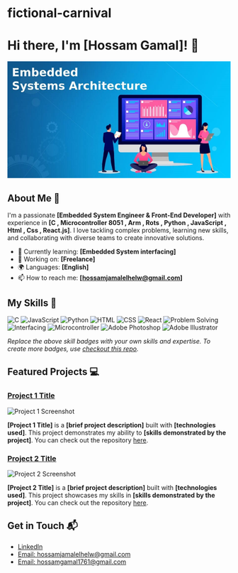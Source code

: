 # fictional-carnival
# Hi there, I'm [Hossam Gamal]! 👋

<div align="center">
  <img src="Embedded-Systems-Architecture-1.jpg" alt="Banner Image">
</div>

## About Me 🚀

I'm a passionate **[Embedded System Engineer & Front-End Developer]** with experience in **[C , Microcontroller 8051 , Arm , Rots , Python , JavaScript , Html , Css , React.js]**. I love tackling complex problems, learning new skills, and collaborating with diverse teams to create innovative solutions.

- 🌱 Currently learning: **[Embedded System interfacing]**
- 🔭 Working on: **[Freelance]**
- 🌍 Languages: **[English]**
- 📫 How to reach me: **[hossamjamalelhelw@gmail.com]**

## My Skills 🧠
![C](https://img.shields.io/badge/-C-007ACC?style=flat-square&logo=c&logoColor=white)
![JavaScript](https://img.shields.io/badge/-JavaScript-F7DF1E?style=flat-square&logo=javascript&logoColor=black)
![Python](https://img.shields.io/badge/-Python-3776AB?style=flat-square&logo=python&logoColor=white)
![HTML](https://img.shields.io/badge/-HTML-E34F26?style=flat-square&logo=html5&logoColor=white)
![CSS](https://img.shields.io/badge/-CSS-1572B6?style=flat-square&logo=css3&logoColor=white)
![React](https://img.shields.io/badge/-React-61DAFB?style=flat-square&logo=react&logoColor=black)
![Problem Solving](https://img.shields.io/badge/-Problem%20Solving-007ACC?style=flat-square&logoColor=white)
![Interfacing](https://img.shields.io/badge/-Interfacing-007ACC?style=flat-square&logoColor=white)
![Microcontroller](https://img.shields.io/badge/-Microcontroller-007ACC?style=flat-square&logoColor=white)
![Adobe Photoshop](https://img.shields.io/badge/-Adobe%20Photoshop-001D26?style=flat-square&logo=adobe-photoshop&logoColor=31A8FF)
![Adobe Illustrator](https://img.shields.io/badge/-Adobe%20Illustrator-FF9A00?style=flat-square&logo=adobe-illustrator&logoColor=1F7AEB)

*Replace the above skill badges with your own skills and expertise. To create more badges, use [checkout this repo](https://github.com/alexandresanlim/Badges4-README.md-Profile).*

## Featured Projects 💻

### [Project 1 Title](project_1_link)

![Project 1 Screenshot](project_1_screenshot_url)

**[Project 1 Title]** is a **[brief project description]** built with **[technologies used]**. This project demonstrates my ability to **[skills demonstrated by the project]**. You can check out the repository [here](project_1_repository_link).

### [Project 2 Title](project_2_link)

![Project 2 Screenshot](project_2_screenshot_url)

**[Project 2 Title]** is a **[brief project description]** built with **[technologies used]**. This project showcases my skills in **[skills demonstrated by the project]**. You can check out the repository [here](project_2_repository_link).

## Get in Touch 📬
- [LinkedIn](https://www.linkedin.com/in/hossam-gamal-810b74220)
- [Email: hossamjamalelhelw@gmail.com](mailto:hossamjamalelhelw@gmail.com)
- [Email: hossamgamal1761@gmail.com](mailto:hossamgamal1761@gmail.com)



